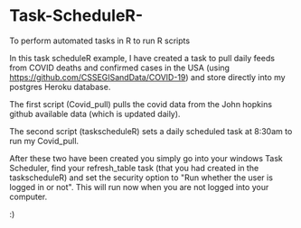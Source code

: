# Task-ScheduleR-
To perform automated tasks in R to run R scripts

In this task scheduleR example, I have created a task to pull daily feeds from COVID deaths and confirmed cases in the USA (using https://github.com/CSSEGISandData/COVID-19) and store directly into my postgres Heroku database.

The first script (Covid_pull) pulls the covid data from the John hopkins github available data (which is updated daily). 

The second script (taskscheduleR) sets a daily scheduled task at 8:30am to run my Covid_pull.

After these two have been created you simply go into your windows Task Scheduler, find your refresh_table task (that you had created in the taskscheduleR) and set the security option to "Run whether the user is logged in or not".  This will run now when you are not logged into your computer.  

:)
